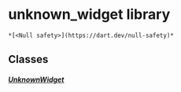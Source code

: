 


# unknown_widget library






    *[<Null safety>](https://dart.dev/null-safety)*





## Classes

##### [UnknownWidget](../traits_unknown_widget/UnknownWidget-class.md)



 















